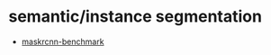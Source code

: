 # semantic/instance segmentation

+ [maskrcnn-benchmark](https://github.com/facebookresearch/maskrcnn-benchmark)
